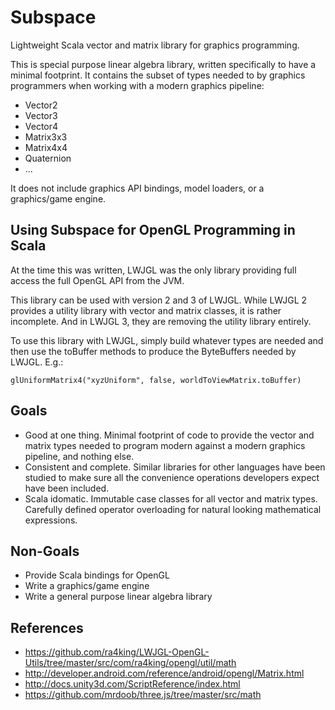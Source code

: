 Subspace
========

Lightweight Scala vector and matrix library for graphics programming.

This is special purpose linear algebra library,  written specifically to have a minimal footprint.  It
contains the subset of types needed to by graphics programmers when working with a modern graphics pipeline:

* Vector2
* Vector3
* Vector4
* Matrix3x3
* Matrix4x4
* Quaternion
* ...

It does not include graphics API bindings, model loaders, or a graphics/game engine.

Using Subspace for OpenGL Programming in Scala
----------------------------------------------

At the time this was written, LWJGL was the only library providing full access the full OpenGL API from the JVM.

This library can be used with version 2 and 3 of LWJGL.  While LWJGL 2 provides a utility library with vector and matrix classes, it is rather
incomplete.  And in LWJGL 3, they are removing the utility library entirely.

To use this library with LWJGL,  simply build whatever types are needed and then use the toBuffer methods to produce the ByteBuffers
needed by LWJGL.  E.g.:


    glUniformMatrix4("xyzUniform", false, worldToViewMatrix.toBuffer)

Goals
-----
* Good at one thing.  Minimal footprint of code to provide the vector and matrix types needed to program modern against a modern graphics pipeline, and nothing else.
* Consistent and complete.  Similar libraries for other languages have been studied to make sure all the convenience operations developers expect have been included.
* Scala idomatic. Immutable case classes for all vector and matrix types. Carefully defined operator overloading for natural looking mathematical expressions.

Non-Goals
---------
* Provide Scala bindings for OpenGL
* Write a graphics/game engine
* Write a general purpose linear algebra library

References
----------
* https://github.com/ra4king/LWJGL-OpenGL-Utils/tree/master/src/com/ra4king/opengl/util/math
* http://developer.android.com/reference/android/opengl/Matrix.html
* http://docs.unity3d.com/ScriptReference/index.html
* https://github.com/mrdoob/three.js/tree/master/src/math


